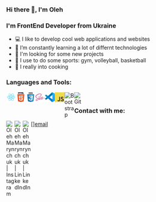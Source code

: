 ### Hi there 👋, I'm Oleh

### I'm FrontEnd Developer from Ukraine
- 💻 I like to develop cool web applications and websites
- 🌱 I’m constantly learning a lot of differnt technologies
- 👯 I'm looking for some new projects
- 🏈 I use to do some sports: gym, volleyball, basketball
- 🍜 I really into cooking

### Languages and Tools:
<img align="left" alt="React" width="26px" src="https://raw.githubusercontent.com/github/explore/80688e429a7d4ef2fca1e82350fe8e3517d3494d/topics/react/react.png" />
<img align="left" alt="HTML5" width="26px" src="https://raw.githubusercontent.com/github/explore/80688e429a7d4ef2fca1e82350fe8e3517d3494d/topics/html/html.png" />
<img align="left" alt="CSS3" width="26px" src="https://raw.githubusercontent.com/github/explore/80688e429a7d4ef2fca1e82350fe8e3517d3494d/topics/css/css.png" />
<img align="left" alt="Sass" width="26px" src="https://raw.githubusercontent.com/github/explore/80688e429a7d4ef2fca1e82350fe8e3517d3494d/topics/sass/sass.png" />
<img align="left" alt="Visual Studio Code" width="26px" src="https://raw.githubusercontent.com/github/explore/80688e429a7d4ef2fca1e82350fe8e3517d3494d/topics/visual-studio-code/visual-studio-code.png" />
<img align="left" alt="JavaScript" width="26px" src="https://raw.githubusercontent.com/github/explore/80688e429a7d4ef2fca1e82350fe8e3517d3494d/topics/javascript/javascript.png" />
<img align="left" alt="Bootstrap" width="26px" src="https://cdn-icons-png.flaticon.com/512/5968/5968672.png" />
<img align="left" alt="Git" width="26px" src="https://git-scm.com/images/logos/downloads/Git-Icon-1788C.png" />

<br />

### Contact with me:
[<img align="left" alt="OlehMarynchuk | Instagram" width="22px" src="https://cdn.jsdelivr.net/npm/simple-icons@v3/icons/instagram.svg" />][instagram]
[<img align="left" alt="OlehMarynchuk | LinkedIn" width="22px" src="https://cdn.jsdelivr.net/npm/simple-icons@v3/icons/linkedin.svg" />][linkedin]
[<img align="left" alt="OlehMarynchuk | LinkedIn" width="22px" src="https://cdn.jsdelivr.net/npm/simple-icons@v3/icons/gmail.svg" />][email](mailto:happyhikaro@gmail.com)

[linkedin]: https://www.linkedin.com/in/oleh-marynchuk-88b366249/
[instagram]: https://www.instagram.com/oleh.marynchuk/
